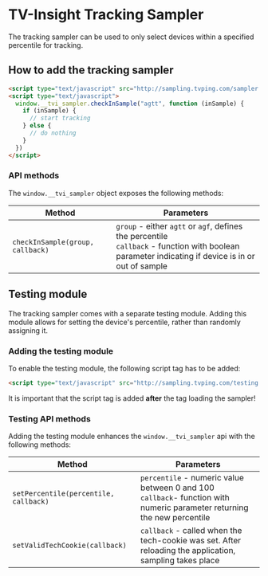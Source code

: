 # TV-Insight Tracking Sampler

The tracking sampler can be used to only select devices within a specified percentile for tracking.

## How to add the tracking sampler

```html
<script type="text/javascript" src="http://sampling.tvping.com/sampler.js"></script>
<script type="text/javascript">
  window.__tvi_sampler.checkInSample("agtt", function (inSample) {
    if (inSample) {
      // start tracking
    } else {
      // do nothing
    }
  })
</script>
```

### API methods

The `window.__tvi_sampler` object exposes the following methods:

| Method | Parameters |
| ---    | ---        |
| `checkInSample(group, callback)` | `group` - either `agtt` or `agf`, defines the percentile<br />`callback` - function with boolean parameter indicating if device is in or out of sample |

## Testing module

The tracking sampler comes with a separate testing module. Adding this module allows for setting the device's percentile, rather than randomly assigning it.

### Adding the testing module

To enable the testing module, the following script tag has to be added:

```html
<script type="text/javascript" src="http://sampling.tvping.com/testing.js"></script>
```

It is important that the script tag is added **after** the tag loading the sampler!

### Testing API methods

Adding the testing module enhances the `window.__tvi_sampler` api with the following methods:

| Method | Parameters |
| ---    | ---        |
| `setPercentile(percentile, callback)` | `percentile` - numeric value between 0 and 100<br />`callback`- function with numeric parameter returning the new percentile |
| `setValidTechCookie(callback)` | `callback` - called when the tech-cookie was set. After reloading the application, sampling takes place |
